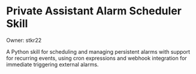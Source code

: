# Private Assistant Alarm Scheduler Skill

Owner: stkr22

A Python skill for scheduling and managing persistent alarms with support for recurring events, using cron expressions and webhook integration for immediate triggering external alarms.
